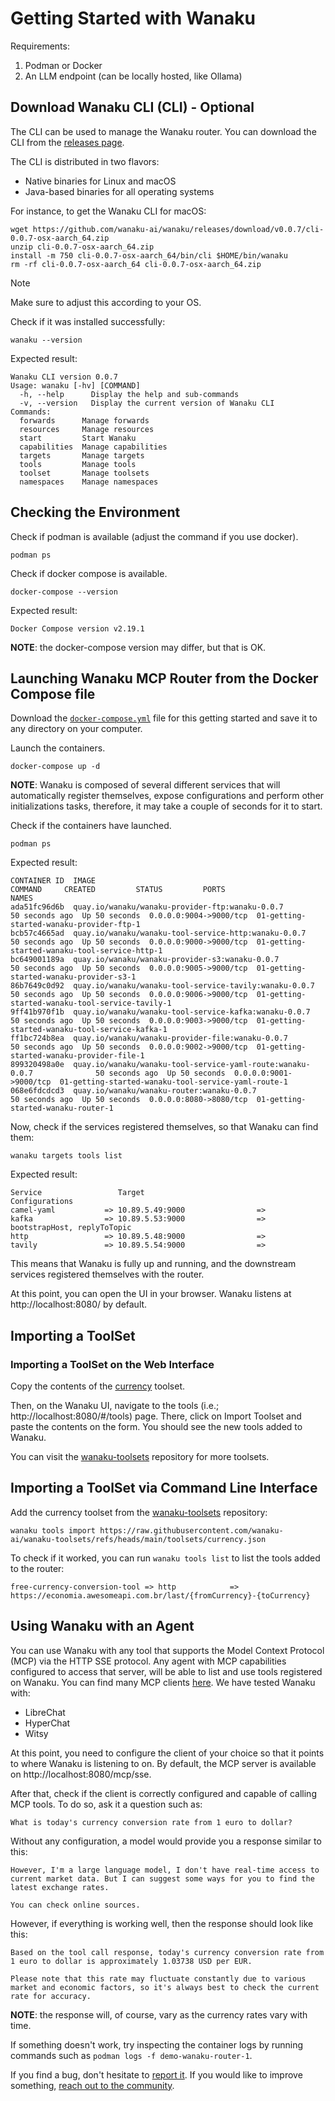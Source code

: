 # Getting Started with Wanaku

Requirements: 

1. Podman or Docker 
2. An LLM endpoint (can be locally hosted, like Ollama)

## Download Wanaku CLI (CLI) - Optional

The CLI can be used to manage the Wanaku router. You can download the CLI from the [releases page](https://github.com/wanaku-ai/wanaku/releases).

The CLI is distributed in two flavors: 

* Native binaries for Linux and macOS
* Java-based binaries for all operating systems

For instance, to get the Wanaku CLI for macOS:

```shell
wget https://github.com/wanaku-ai/wanaku/releases/download/v0.0.7/cli-0.0.7-osx-aarch_64.zip
unzip cli-0.0.7-osx-aarch_64.zip
install -m 750 cli-0.0.7-osx-aarch_64/bin/cli $HOME/bin/wanaku
rm -rf cli-0.0.7-osx-aarch_64 cli-0.0.7-osx-aarch_64.zip
```

> [!NOTE]
> Make sure to adjust this according to your OS. 

Check if it was installed successfully:

```shell
wanaku --version
```

Expected result:
```
Wanaku CLI version 0.0.7
Usage: wanaku [-hv] [COMMAND]
  -h, --help      Display the help and sub-commands
  -v, --version   Display the current version of Wanaku CLI
Commands:
  forwards      Manage forwards
  resources     Manage resources
  start         Start Wanaku
  capabilities  Manage capabilities
  targets       Manage targets
  tools         Manage tools
  toolset       Manage toolsets
  namespaces    Manage namespaces

```

## Checking the Environment

Check if podman is available (adjust the command if you use docker).

```shell
podman ps
```

Check if docker compose is available. 

```shell
docker-compose --version 
```

Expected result: 

```
Docker Compose version v2.19.1
```

**NOTE**: the docker-compose version may differ, but that is OK.

## Launching Wanaku MCP Router from the Docker Compose file

Download the [`docker-compose.yml`](./docker-compose.yml) file for this getting started and save it to any directory on your computer.

Launch the containers.

```shell
docker-compose up -d
```

**NOTE**: Wanaku is composed of several different services that will automatically register themselves, expose configurations and perform other initializations tasks, therefore, it may take a couple of seconds for it to start.

Check if the containers have launched.

```
podman ps
```

Expected result: 

```shell
CONTAINER ID  IMAGE                                                       COMMAND     CREATED         STATUS         PORTS                   NAMES
ada51fc96d6b  quay.io/wanaku/wanaku-provider-ftp:wanaku-0.0.7                         50 seconds ago  Up 50 seconds  0.0.0.0:9004->9000/tcp  01-getting-started-wanaku-provider-ftp-1
bcb57c4665ad  quay.io/wanaku/wanaku-tool-service-http:wanaku-0.0.7                    50 seconds ago  Up 50 seconds  0.0.0.0:9000->9000/tcp  01-getting-started-wanaku-tool-service-http-1
bc649001189a  quay.io/wanaku/wanaku-provider-s3:wanaku-0.0.7                          50 seconds ago  Up 50 seconds  0.0.0.0:9005->9000/tcp  01-getting-started-wanaku-provider-s3-1
86b7649c0d92  quay.io/wanaku/wanaku-tool-service-tavily:wanaku-0.0.7                  50 seconds ago  Up 50 seconds  0.0.0.0:9006->9000/tcp  01-getting-started-wanaku-tool-service-tavily-1
9ff41b970f1b  quay.io/wanaku/wanaku-tool-service-kafka:wanaku-0.0.7                   50 seconds ago  Up 50 seconds  0.0.0.0:9003->9000/tcp  01-getting-started-wanaku-tool-service-kafka-1
ff1bc724b8ea  quay.io/wanaku/wanaku-provider-file:wanaku-0.0.7                        50 seconds ago  Up 50 seconds  0.0.0.0:9002->9000/tcp  01-getting-started-wanaku-provider-file-1
899320498a0e  quay.io/wanaku/wanaku-tool-service-yaml-route:wanaku-0.0.7              50 seconds ago  Up 50 seconds  0.0.0.0:9001->9000/tcp  01-getting-started-wanaku-tool-service-yaml-route-1
068e6fdcdcd3  quay.io/wanaku/wanaku-router:wanaku-0.0.7                               50 seconds ago  Up 50 seconds  0.0.0.0:8080->8080/tcp  01-getting-started-wanaku-router-1
```

Now, check if the services registered themselves, so that Wanaku can find them: 

```shell
wanaku targets tools list
```

Expected result: 

```
Service                 Target                            Configurations
camel-yaml           => 10.89.5.49:9000                =>
kafka                => 10.89.5.53:9000                => bootstrapHost, replyToTopic
http                 => 10.89.5.48:9000                =>
tavily               => 10.89.5.54:9000                =>
```

This means that Wanaku is fully up and running, and the downstream services registered themselves with the router.

At this point, you can open the UI in your browser. Wanaku listens at http://localhost:8080/ by default. 

## Importing a ToolSet

### Importing a ToolSet on the Web Interface

Copy the contents of the [currency](https://raw.githubusercontent.com/wanaku-ai/wanaku-toolsets/refs/tags/wanaku-0.0.7/toolsets/currency.json) toolset. 

Then, on the Wanaku UI, navigate to the tools (i.e.; http://localhost:8080/#/tools) page. There, click on Import Toolset 
and paste the contents on the form. You should see the new tools added to Wanaku.

You can visit the [wanaku-toolsets](https://github.com/wanaku-ai/wanaku-toolsets) repository
for more toolsets.

## Importing a ToolSet via Command Line Interface

Add the currency toolset from the [wanaku-toolsets](https://github.com/wanaku-ai/wanaku-toolsets) repository:

```shell
wanaku tools import https://raw.githubusercontent.com/wanaku-ai/wanaku-toolsets/refs/heads/main/toolsets/currency.json
```

To check if it worked, you can run `wanaku tools list` to list the tools added to the router:

```shell
free-currency-conversion-tool => http            => https://economia.awesomeapi.com.br/last/{fromCurrency}-{toCurrency}
```

## Using Wanaku with an Agent

You can use Wanaku with any tool that supports the Model Context Protocol (MCP) via the HTTP SSE protocol. Any agent with MCP capabilities configured to access that server, will be able to list and use tools registered on Wanaku. You can find many MCP clients [here](https://github.com/punkpeye/awesome-mcp-clients). We have tested Wanaku with: 
* LibreChat
* HyperChat
* Witsy

At this point, you need to configure the client of your choice so that it points to where Wanaku is listening to on. By 
default, the MCP server is available on http://localhost:8080/mcp/sse.

After that, check if the client is correctly configured and capable of calling MCP tools. To do so, ask it a question 
such as: 

```What is today's currency conversion rate from 1 euro to dollar?```

Without any configuration, a model would provide you a response similar to this: 

```
However, I'm a large language model, I don't have real-time access to current market data. But I can suggest some ways for you to find the latest exchange rates.

You can check online sources.
```

However, if everything is working well, then the response should look like this:

```
Based on the tool call response, today's currency conversion rate from 1 euro to dollar is approximately 1.03738 USD per EUR.

Please note that this rate may fluctuate constantly due to various market and economic factors, so it's always best to check the current rate for accuracy.
```

**NOTE**: the response will, of course, vary as the currency rates vary with time.

If something doesn't work, try inspecting the container logs by running commands such as `podman logs -f demo-wanaku-router-1`.

If you find a bug, don't hesitate to [report it](https://github.com/wanaku-ai/wanaku/issues).
If you would like to improve something, [reach out to the community](https://github.com/wanaku-ai/wanaku).